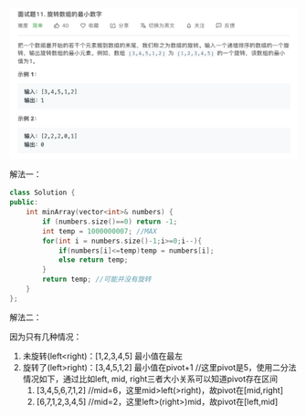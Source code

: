 ![题目](pictures/11.jpg)

解法一：

```c++
class Solution {
public:
    int minArray(vector<int>& numbers) {
        if (numbers.size()==0) return -1;
        int temp = 1000000007; //MAX
        for(int i = numbers.size()-1;i>=0;i--){
            if(numbers[i]<=temp)temp = numbers[i];
            else return temp;
        }
        return temp; //可能并没有旋转 
    }
};
```



解法二：

因为只有几种情况：

1. 未旋转(left<right)：[1,2,3,4,5] 最小值在最左
2. 旋转了(left>right)：[3,4,5,1,2] 最小值在pivot+1 //这里pivot是5，使用二分法情况如下，通过比如left, mid, right三者大小关系可以知道pivot存在区间
   1. [3,4,5,6,7,1,2] //mid=6，这里mid>left(>right)，故pivot在[mid,right]
   2. [6,7,1,2,3,4,5] //mid=2，这里left>(right>)mid，故pivot在[left,mid]



